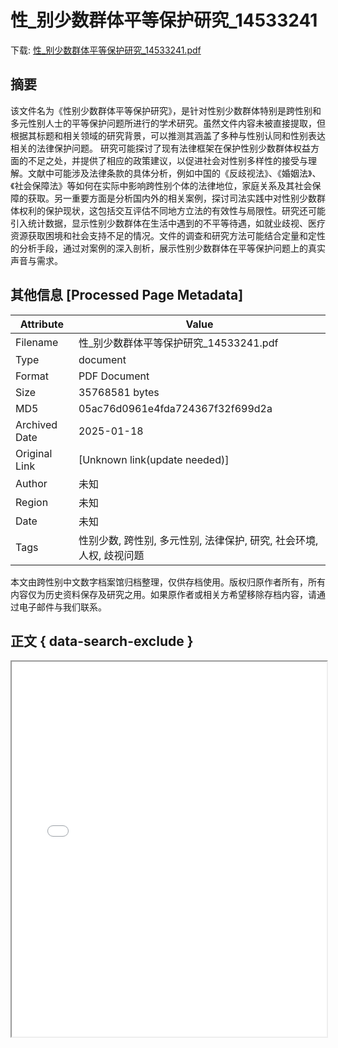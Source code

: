 # 性_别少数群体平等保护研究_14533241

<!-- tcd_download_link -->
下载: <a href="性_别少数群体平等保护研究_14533241.pdf" download>性_别少数群体平等保护研究_14533241.pdf</a>
<!-- tcd_download_link_end -->

## 摘要

<!-- tcd_abstract -->
该文件名为《性别少数群体平等保护研究》，是针对性别少数群体特别是跨性别和多元性别人士的平等保护问题所进行的学术研究。虽然文件内容未被直接提取，但根据其标题和相关领域的研究背景，可以推测其涵盖了多种与性别认同和性别表达相关的法律保护问题。 研究可能探讨了现有法律框架在保护性别少数群体权益方面的不足之处，并提供了相应的政策建议，以促进社会对性别多样性的接受与理解。文献中可能涉及法律条款的具体分析，例如中国的《反歧视法》、《婚姻法》、《社会保障法》等如何在实际中影响跨性别个体的法律地位，家庭关系及其社会保障的获取。另一重要方面是分析国内外的相关案例，探讨司法实践中对性别少数群体权利的保护现状，这包括交互评估不同地方立法的有效性与局限性。研究还可能引入统计数据，显示性别少数群体在生活中遇到的不平等待遇，如就业歧视、医疗资源获取困境和社会支持不足的情况。文件的调查和研究方法可能结合定量和定性的分析手段，通过对案例的深入剖析，展示性别少数群体在平等保护问题上的真实声音与需求。

<!-- tcd_abstract_end -->

## 其他信息 [Processed Page Metadata]

| Attribute       | Value                                  |
|-----------------|----------------------------------------|
| Filename        | 性_别少数群体平等保护研究_14533241.pdf                             |
| Type            | document                                 |
| Format          | PDF Document                               |
| Size            | 35768581 bytes                           |
| MD5             | 05ac76d0961e4fda724367f32f699d2a                                  |
| Archived Date   | 2025-01-18                             |
| Original Link   | [Unknown link(update needed)]                         |
| Author          | 未知                               |
| Region          | 未知                               |
| Date            | 未知                                 |
| Tags            | 性别少数, 跨性别, 多元性别, 法律保护, 研究, 社会环境, 人权, 歧视问题                                 |

本文由跨性别中文数字档案馆归档整理，仅供存档使用。版权归原作者所有，所有内容仅为历史资料保存及研究之用。如果原作者或相关方希望移除存档内容，请通过电子邮件与我们联系。

## 正文 { data-search-exclude }

<!-- tcd_main_text -->
<iframe src="../性_别少数群体平等保护研究_14533241.pdf" width="100%" height="600px">
    <p>无法显示PDF，请下载查看。</p>
</iframe>
<!-- tcd_main_text_end -->

